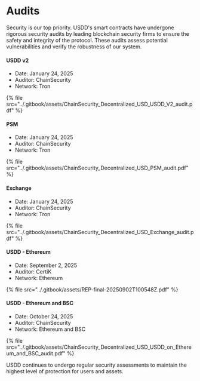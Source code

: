 # Audits

Security is our top priority. USDD's smart contracts have undergone rigorous security audits by leading blockchain security firms to ensure the safety and integrity of the protocol. These audits assess potential vulnerabilities and verify the robustness of our system.

#### USDD v2

* Date: January 24, 2025
* Auditor: ChainSecurity
* Network: Tron

{% file src="../.gitbook/assets/ChainSecurity_Decentralized_USD_USDD_V2_audit.pdf" %}

#### PSM

* Date: January 24, 2025
* Auditor: ChainSecurity
* Network: Tron

{% file src="../.gitbook/assets/ChainSecurity_Decentralized_USD_PSM_audit.pdf" %}

#### Exchange

* Date: January 24, 2025
* Auditor: ChainSecurity
* Network: Tron

{% file src="../.gitbook/assets/ChainSecurity_Decentralized_USD_Exchange_audit.pdf" %}

#### USDD - Ethereum

* Date: September 2, 2025
* Auditor: CertiK
* Network: Ethereum

{% file src="../.gitbook/assets/REP-final-20250902T100548Z.pdf" %}

#### USDD - Ethereum and BSC

* Date: October 24, 2025
* Auditor: ChainSecurity
* Network: Ethereum and BSC

{% file src="../.gitbook/assets/ChainSecurity_Decentralized_USD_USDD_on_Ethereum_and_BSC_audit.pdf" %}

USDD continues to undergo regular security assessments to maintain the highest level of protection for users and assets.
